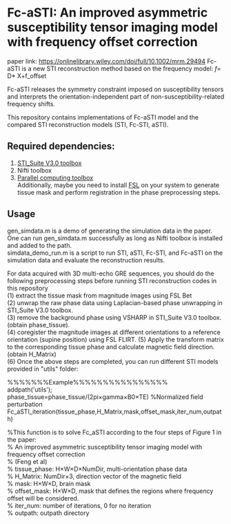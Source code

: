 # Fc-aSTI: An improved asymmetric susceptibility tensor imaging model with frequency offset correction
paper link: https://onlinelibrary.wiley.com/doi/full/10.1002/mrm.29494 
Fc-aSTI is a new STI reconstruction method based on the frequency model: _f_= D* X+f_offset

Fc-aSTI releases the symmetry constraint imposed on susceptibility tensors and interprets the orientation-independent part of non-susceptibility-related frequency shifts.  

This repository contains implementations of Fc-aSTI model and the compared STI reconstruction models (STI, Fc-STI, aSTI).    

## Required dependencies: 
1. [STI_Suite V3.0 toolbox](https://people.eecs.berkeley.edu/~chunlei.liu/software.html)
2. Nifti toolbox
3. [Parallel computing toolbox](https://www.mathworks.com/products/parallel-computing.html)  
Additionally, maybe you need to install [FSL](https://fsl.fmrib.ox.ac.uk/fsl/fslwiki) on your system to generate tissue mask and perform registration in the phase preprocessing steps.  

## Usage  
gen_simdata.m is a demo of generating the simulation data in the paper. 
One can run gen_simdata.m successfully as long as Nifti toolbox is installed and added to the path.      
simdata_demo_run.m is a script to run STI, aSTI, Fc-STI, and Fc-aSTI on the simulation data and evaluate the reconstruction results.  

For data acquired with 3D multi-echo GRE sequences, you should do the following preprocessing steps before running STI reconstruction codes in this repository  
(1) extract the tissue mask from magnitude images using FSL Bet    
(2) unwrap the raw phase data using Laplacian-based phase unwrapping in STI_Suite V3.0 toolbox.  
(3) remove the background phase using VSHARP in STI_Suite V3.0 toolbox. (obtain phase_tissue).  
(4) coregister the magnitude images at different orientations to a reference orientation (supine position) using FSL FLIRT.
(5) Apply the transform matrix to the corresponding tissue phase and calculate magnetic field direction. (obtain H_Matrix)  
(6) Once the above steps are completed, you can run different STI models provided in "utils" folder:     

 %%%%%%%Example%%%%%%%%%%%%%%%%  
 addpath('utils');  
 phase_tissue=phase_tissue/(2pi×gamma×B0×TE)     %Normalized field perturbation  
 Fc_aSTI_iteration(tissue_phase,H_Matrix,mask,offset_mask,iter_num,outpath) 
 
 %This function is to solve Fc_aSTI  according to the four steps of Figure 1 in the paper:  
 % An improved asymmetric susceptibility tensor imaging model with frequency offset correction  
 % (Feng et al)  
 % tissue_phase: H×W×D×NumDir, multi-orientation phase data  
 % H_Matrix: NumDir×3, direction vector of the magnetic field  
 % mask: H×W×D, brain mask  
 % offset_mask: H×W×D, mask that defines the regions where frequency offset will be considered.  
 % iter_num: number of iterations, 0 for no iteration  
 % outpath: outpath directory  
 



